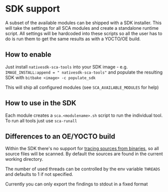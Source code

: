 # SDK support

A subset of the available modules can be shipped with a SDK installer.
This will take the settings for all SCA modules and create a standalone runtime script.
All settings will be hardcoded into these scripts so all the user has to do is run them to get the same results as with a YOCTO/OE build.

## How to enable

Just install `nativesdk-sca-tools` into your SDK image - e.g. `IMAGE_INSTALL:append = " nativesdk-sca-tools"` and populate the
resulting SDK with `bitbake <image> -c populate_sdk`

This will ship all configured modules (see `SCA_AVAILABLE_MODULES` for help)

## How to use in the SDK

Each module creates a `sca.<modulename>.sh` script to run the individual tool.
To run all tools just use `sca-runall`

## Differences to an OE/YOCTO build

Within the SDK there's no support for [tracing sources from binaries](conf/tracefiles.md), so all source files will be scanned.
By default the sources are found in the current working directory.

The number of used threads can be controlled by the env variable `THREADS` and defaults to 1 if not specified.

Currently you can only export the findings to stdout in a fixed format
